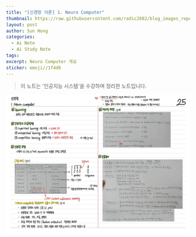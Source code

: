 ```yaml
---
title: "[신경망 이론] 1. Neuro Computer"
thumbnail: https://raw.githubusercontent.com/radic2682/blog_images_repo/main/uploads/AI_notes/lqaeRplgOYa99FQen3Hz.jpg
layout: post
author: Sun Hong
categories:
  - Ai Note
  - Ai Study Note
tags: 
excerpt: Neuro Computer 개요
sticker: emoji//1f4d6
---
```

> 이 노트는 '인공지능 시스템'을 수강하며 정리한 노트입니다.

![이미지](https://raw.githubusercontent.com/radic2682/blog_images_repo/main/uploads/AI_notes/lqaeRplgOYa99FQen3Hz.jpg)